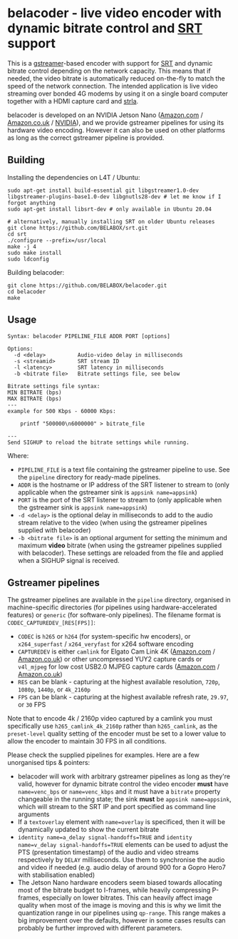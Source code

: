 belacoder - live video encoder with dynamic bitrate control and [SRT](https://github.com/Haivision/srt) support
=========

This is a [gstreamer](https://gstreamer.freedesktop.org/)-based encoder with support for [SRT](https://github.com/Haivision/srt) and dynamic bitrate control depending on the network capacity. This means that if needed, the video bitrate is automatically reduced on-the-fly to match the speed of the network connection. The intended application is live video streaming over bonded 4G modems by using it on a single board computer together with a HDMI capture card and [strla](https://github.com/BELABOX/srtla).

belacoder is developed on an NVIDIA Jetson Nano ([Amazon.com](https://amzn.to/3mt2Coz) / [Amazon.co.uk](https://amzn.to/31IOgJ2) / [NVIDIA](https://developer.nvidia.com/embedded/jetson-nano-developer-kit)), and we provide gstreamer pipelines for using its hardware video encoding. However it can also be used on other platforms as long as the correct gstreamer pipeline is provided.


Building
--------

Installing the dependencies on L4T / Ubuntu:

    sudo apt-get install build-essential git libgstreamer1.0-dev libgstreamer-plugins-base1.0-dev libgnutls28-dev # let me know if I forgot anything
    sudo apt-get install libsrt-dev # only available in Ubuntu 20.04

    # alternatively, manually installing SRT on older Ubuntu releases
    git clone https://github.com/BELABOX/srt.git
    cd srt
    ./configure --prefix=/usr/local
    make -j 4
    sudo make install
    sudo ldconfig
    
Building belacoder:

    git clone https://github.com/BELABOX/belacoder.git
    cd belacoder
    make


Usage
-----

    Syntax: belacoder PIPELINE_FILE ADDR PORT [options]

    Options:
      -d <delay>          Audio-video delay in milliseconds
      -s <streamid>       SRT stream ID
      -l <latency>        SRT latency in milliseconds
      -b <bitrate file>   Bitrate settings file, see below

    Bitrate settings file syntax:
    MIN BITRATE (bps)
    MAX BITRATE (bps)
    ---
    example for 500 Kbps - 60000 Kbps:

        printf "500000\n6000000" > bitrate_file

    ---
    Send SIGHUP to reload the bitrate settings while running.


Where:

* `PIPELINE_FILE` is a text file containing the gstreamer pipeline to use. See the `pipeline` directory for ready-made pipelines.
* `ADDR` is the hostname or IP address of the SRT listener to stream to (only applicable when the gstreamer sink is `appsink name=appsink`)
* `PORT` is the port of the SRT listener to stream to (only applicable when the gstreamer sink is `appsink name=appsink`)
* `-d <delay>` is the optional delay in milliseconds to add to the audio stream relative to the video (when using the gstreamer pipelines supplied with belacoder)
* `-b <bitrate file>` is an optional argument for setting the minimum and maximum **video** bitrate (when using the gstreamer pipelines supplied with belacoder). These settings are reloaded from the file and applied when a SIGHUP signal is received.


Gstreamer pipelines
-------------------

The gstreamer pipelines are available in the `pipeline` directory, organised in machine-specific directories (for pipelines using hardware-accelerated features) or `generic` (for software-only pipelines). The filename format is `CODEC_CAPTUREDEV_[RES[FPS]]`:

* `CODEC` is `h265` or `h264` (for system-specific hw encoders), or `x264_superfast` / `x264_veryfast` for x264 software encoding
* `CAPTUREDEV` is either `camlink` for Elgato Cam Link 4K ([Amazon.com](https://amzn.to/2Hx3tFM) / [Amazon.co.uk](https://amzn.to/3jp32us)) or other uncompressed YUY2 capture cards or `v4l_mjpeg` for low cost USB2.0 MJPEG capture cards ([Amazon.com](https://amzn.to/31VOTyS) / [Amazon.co.uk](https://amzn.to/3mwlNxU))
* `RES` can be blank - capturing at the highest available resolution, `720p`, `1080p`, `1440p`, or `4k_2160p`
* `FPS` can be blank - capturing at the highest available refresh rate, `29.97`, or `30` FPS

Note that to encode 4k / 2160p video captured by a camlink you must specifically use `h265_camlink_4k_2160p` rather than `h265_camlink`, as the `preset-level` quality setting of the encoder must be set to a lower value to allow the encoder to maintain 30 FPS in all conditions.

Please check the supplied pipelines for examples. Here are a few unorganised tips & pointers:

* belacoder will work with arbitrary gstreamer pipelines as long as they're valid, however for dynamic bitrate control the video encoder **must** have `name=venc_bps` or `name=venc_kbps` and it must have a `bitrate` property changeable in the running state; the sink **must** be `appsink name=appsink`, which will stream to the SRT IP and port specified as command line arguments
* If a `textoverlay` element with `name=overlay` is specificed, then it will be dynamically updated to show the current bitrate
* `identity name=a_delay signal-handoffs=TRUE` and `identity name=v_delay signal-handoffs=TRUE` elements can be used to adjust the PTS (presentation timestamp) of the audio and video streams respectively by `DELAY` milliseconds. Use them to synchronise the audio and video if needed (e.g. audio delay of around 900 for a Gopro Hero7 with stabilisation enabled)
* The Jetson Nano hardware encoders seem biased towards allocating most of the bitrate budget to I-frames, while heavily compressing P-frames, especially on lower bitrates. This can heavily affect image quality when most of the image is moving and this is why we limit the quantization range in our pipelines using `qp-range`. This range makes a big improvement over the defaults, however in some cases results can probably be further improved with different parameters.
